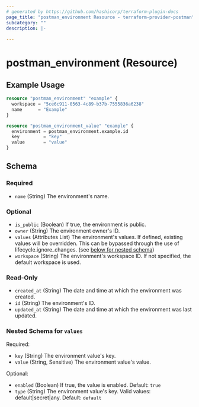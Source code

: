 ```yaml
---
# generated by https://github.com/hashicorp/terraform-plugin-docs
page_title: "postman_environment Resource - terraform-provider-postman"
subcategory: ""
description: |-
  
---
```


# postman_environment (Resource)



## Example Usage

```terraform
resource "postman_environment" "example" {
  workspace = "5ce6c911-0563-4c89-b37b-7555836a6238"
  name      = "Example"
}

resource "postman_environment_value" "example" {
  environment = postman_environment.example.id
  key         = "key"
  value       = "value"
}
```

<!-- schema generated by tfplugindocs -->
## Schema

### Required

- `name` (String) The environment's name.

### Optional

- `is_public` (Boolean) If true, the environment is public.
- `owner` (String) The environment owner's ID.
- `values` (Attributes List) The environment's values. If defined, existing values will be overridden. This can be bypassed through the use of lifecycle.ignore_changes. (see [below for nested schema](#nestedatt--values))
- `workspace` (String) The environment's workspace ID. If not specified, the default workspace is used.

### Read-Only

- `created_at` (String) The date and time at which the environment was created.
- `id` (String) The environment's ID.
- `updated_at` (String) The date and time at which the environment was last updated.

<a id="nestedatt--values"></a>
### Nested Schema for `values`

Required:

- `key` (String) The environment value's key.
- `value` (String, Sensitive) The environment value's value.

Optional:

- `enabled` (Boolean) If true, the value is enabled. Default: `true`
- `type` (String) The environment value's key. Valid values: default|secret|any. Default: `default`


